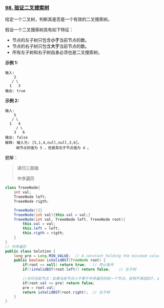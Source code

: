 ### [98. 验证二叉搜索树](https://leetcode-cn.com/problems/validate-binary-search-tree/)



给定一个二叉树，判断其是否是一个有效的二叉搜索树。

假设一个二叉搜索树具有如下特征：

- 节点的左子树只包含**小于**当前节点的数。
- 节点的右子树只包含**大于**当前节点的数。
- 所有左子树和右子树自身必须也是二叉搜索树。

**示例 1:**

```
输入:
    2
   / \
  1   3
输出: true
```

**示例 2:**

```
输入:
    5
   / \
  1   4
     / \
    3   6
输出: false
解释: 输入为: [5,1,4,null,null,3,6]。
     根节点的值为 5 ，但是其右子节点值为 4 。
```

题解：

> 递归三部曲
>
> 中序遍历

```java
class TreeeNode{
    int val;
    TreeeNode left;
    TreeeNode rigth;

    TreeeNode(){}
    TreeeNode(int val){this.val = val;}
    TreeeNode(int val, TreeeNode left, TreeeNode root){
        this.val = val;
        this.left = left;
        this.rigth = rigth;
    }
}
// 中序遍历
public class Solution {
    long pre = Long.MIN_VALUE;  // A constant holding the minimum value a long can have, -2^63.
    public boolean isValidBST(TreeNode root) {
        if(root == null) return true;   // 终止条件
        if(!isValidBST(root.left)) return false;    // 左子树
        
        //访问当前节点：如果当前节点小于等于中序遍历的前一个节点，说明不满足BST，返回 false；否则继续遍历。
        if(root.val <= pre) return false;
        pre = root.val;
        return isValidBST(root.right);  // 右子树
    }
}
```


